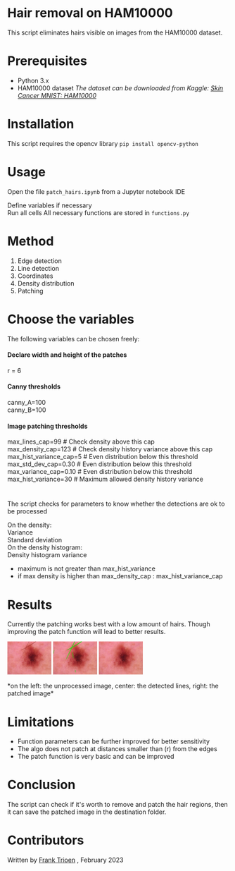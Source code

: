 
# Hair removal on HAM10000
This script eliminates hairs visible on images from the HAM10000 dataset. 

# Prerequisites 

- Python 3.x
- HAM10000 dataset 
*The dataset can be downloaded from Kaggle: [Skin Cancer MNIST: HAM10000
](https://www.kaggle.com/datasets/kmader/skin-cancer-mnist-ham10000)*

# Installation

This script requires the opencv library
`pip install opencv-python`

# Usage

Open the file `patch_hairs.ipynb` from a Jupyter notebook IDE<br>

Define variables if necessary<br>
Run all cells
All necessary functions are stored in `functions.py`

# Method
1. Edge detection
2. Line detection
3. Coordinates
4. Density distribution
5. Patching

# Choose the variables
The following variables can be chosen freely:

#### Declare width and height of the patches
r = 6

#### Canny thresholds
canny_A=100 <br>
canny_B=100

#### Image patching thresholds
max_lines_cap=99 # Check density above this cap<br>
max_density_cap=123 # Check density history variance above this cap<br>
max_hist_variance_cap=5 # Even distribution below this threshold<br>
max_std_dev_cap=0.30 # Even distribution below this threshold<br>
max_variance_cap=0.10 # Even distribution below this threshold<br>
max_hist_variance=30 # Maximum allowed density history variance

# 
The script checks for parameters to know whether the detections are ok to be processed

On the density:<br>
Variance<br>
Standard deviation<br>
On the density histogram:<br>
Density histogram variance<br>
 - maximum is not greater than max_hist_variance
 - if max density is higher than max_density_cap : max_hist_variance_cap


# Results

Currently the patching works best with a low amount of hairs. Though improving the patch function will lead to better results.

<p float="center">
  <img src="https://github.com/Francode77/hair_removal_ham10000/blob/main/assets/OISIC_0024306.jpg" width="100" />
  <img src="https://github.com/Francode77/hair_removal_ham10000/blob/main/assets/pISIC_0024306.jpg" width="100" /> 
  <img src="https://github.com/Francode77/hair_removal_ham10000/blob/main/assets/ISIC_0024306.jpg" width="100" />
</p> 
*on the left: the unprocessed image, center: the detected lines, right: the patched image*

# Limitations
- Function parameters can be further improved for better sensitivity
- The algo does not patch at distances smaller than (r) from the edges
- The patch function is very basic and can be improved

# Conclusion

The script can check if it's worth to remove and patch the hair regions, then it can save the patched image in the destination folder. 

# Contributors

Written by [Frank Trioen](https://www.linkedin.com/in/frank-trioen-21b71135) , February 2023
 